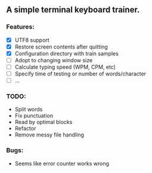 ## A simple terminal keyboard trainer.
### Features:
- [x] UTF8 support
- [x] Restore screen contents after quitting
- [x] Configuration directory with train samples
- [ ] Adopt to changing window size
- [ ] Calculate typing speed (WPM, CPM, etc)
- [ ] Specify time of testing or number of words/character
- [ ] ...

### TODO:
* Split words
* Fix punctuation
* Read by optimal blocks
* Refactor
* Remove messy file handling

### Bugs:
* Seems like error counter works wrong
